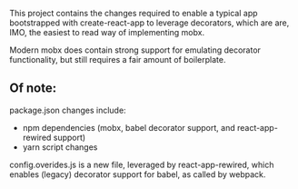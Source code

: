 This project contains the changes required to enable a typical app
bootstrapped with create-react-app to leverage decorators, which
are are, IMO, the easiest to read way of implementing mobx.

Modern mobx does contain strong support for emulating decorator 
functionality, but still requires a fair amount of boilerplate.

## Of note:
package.json changes include:
* npm dependencies (mobx, babel decorator support, and react-app-rewired support)
* yarn script changes

config.overides.js is a new file, leveraged by react-app-rewired,
which enables (legacy) decorator support for babel, as called by
webpack.
